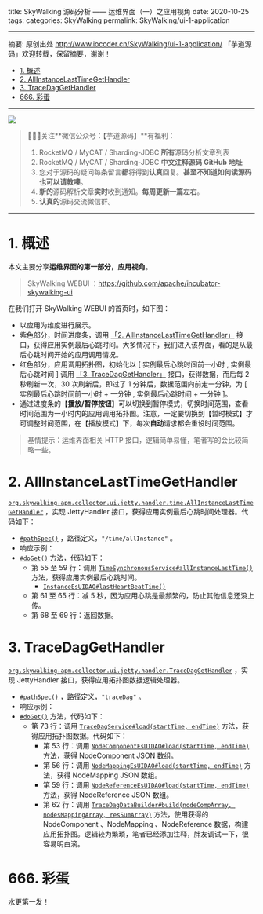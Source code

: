 title: SkyWalking 源码分析 —— 运维界面（一）之应用视角
date: 2020-10-25
tags:
categories: SkyWalking
permalink: SkyWalking/ui-1-application

-------

摘要: 原创出处 http://www.iocoder.cn/SkyWalking/ui-1-application/ 「芋道源码」欢迎转载，保留摘要，谢谢！

- [1. 概述](http://www.iocoder.cn/SkyWalking/ui-1-application/)
- [2. AllInstanceLastTimeGetHandler](http://www.iocoder.cn/SkyWalking/ui-1-application/)
- [3. TraceDagGetHandler](http://www.iocoder.cn/SkyWalking/ui-1-application/)
- [666. 彩蛋](http://www.iocoder.cn/SkyWalking/ui-1-application/)

-------

![](http://www.iocoder.cn/images/common/wechat_mp_2017_07_31.jpg)

> 🙂🙂🙂关注**微信公众号：【芋道源码】**有福利：  
> 1. RocketMQ / MyCAT / Sharding-JDBC **所有**源码分析文章列表  
> 2. RocketMQ / MyCAT / Sharding-JDBC **中文注释源码 GitHub 地址**  
> 3. 您对于源码的疑问每条留言**都**将得到**认真**回复。**甚至不知道如何读源码也可以请教噢**。  
> 4. **新的**源码解析文章**实时**收到通知。**每周更新一篇左右**。  
> 5. **认真的**源码交流微信群。

-------

# 1. 概述

本文主要分享**运维界面的第一部分，应用视角**。

> SkyWalking WEBUI ：https://github.com/apache/incubator-skywalking-ui

在我们打开 SkyWalking WEBUI 的首页时，如下图：

[](http://www.iocoder.cn/images/SkyWalking/2020_10_25/01.png)

* 以应用为维度进行展示。
* 紫色部分，时间进度条，调用 [「2. AllInstanceLastTimeGetHandler」](#) 接口，获得应用实例最后心跳时间。大多情况下，我们进入该界面，看的是从最后心跳时间开始的应用调用情况。
* 红色部分，应用调用拓扑图，初始化以 [ 实例最后心跳时间前一小时 , 实例最后心跳时间 ] 调用 [「3. TraceDagGetHandler」](#) 接口，获得数据，而后每 2 秒刷新一次，30 次刷新后，即过了 1 分钟后，数据范围向前走一分钟，为 [ 实例最后心跳时间前一小时 + 一分钟 , 实例最后心跳时间 + 一分钟 ]。 
* 通过进度条的【**播放/暂停按钮**】可以切换到暂停模式，切换时间范围，查看时间范围为一小时内的应用调用拓扑图。注意，一定要切换到【暂时模式】才可调整时间范围，在【播放模式】下，每次**自动**请求都会重设时间范围。

> 基情提示：运维界面相关 HTTP 接口，逻辑简单易懂，笔者写的会比较简略一些。

# 2. AllInstanceLastTimeGetHandler

[`org.skywalking.apm.collector.ui.jetty.handler.time.AllInstanceLastTimeGetHandler`](https://github.com/YunaiV/skywalking/blob/9f2dab1c61b49610eca0fc2634ee7af918ba7d1f/apm-collector/apm-collector-ui/collector-ui-jetty-provider/src/main/java/org/skywalking/apm/collector/ui/jetty/handler/time/AllInstanceLastTimeGetHandler.java) ，实现 JettyHandler 接口，获得应用实例最后心跳时间处理器。代码如下：

* [`#pathSpec()`](https://github.com/YunaiV/skywalking/blob/9f2dab1c61b49610eca0fc2634ee7af918ba7d1f/apm-collector/apm-collector-ui/collector-ui-jetty-provider/src/main/java/org/skywalking/apm/collector/ui/jetty/handler/time/AllInstanceLastTimeGetHandler.java#L43) ，路径定义，`"/time/allInstance"` 。
* 响应示例：[](http://www.iocoder.cn/images/SkyWalking/2020_10_25/02.png)
* [`#doGet()`](https://github.com/YunaiV/skywalking/blob/9f2dab1c61b49610eca0fc2634ee7af918ba7d1f/apm-collector/apm-collector-ui/collector-ui-jetty-provider/src/main/java/org/skywalking/apm/collector/ui/jetty/handler/time/AllInstanceLastTimeGetHandler.java#L53) 方法，代码如下：
    * 第 55 至 59 行：调用 [`TimeSynchronousService#allInstanceLastTime()`](https://github.com/YunaiV/skywalking/blob/9f2dab1c61b49610eca0fc2634ee7af918ba7d1f/apm-collector/apm-collector-ui/collector-ui-jetty-provider/src/main/java/org/skywalking/apm/collector/ui/service/TimeSynchronousService.java#L40) 方法，获得应用实例最后心跳时间。
        * [`InstanceEsUIDAO#lastHeartBeatTime()`](https://github.com/YunaiV/skywalking/blob/fe20d4fff8e2ebf4ad44c9e7ac455f69146c0b9c/apm-collector/apm-collector-storage/collector-storage-es-provider/src/main/java/org/skywalking/apm/collector/storage/es/dao/InstanceEsUIDAO.java#L61)
    * 第 61 至 65 行：减 5 秒，因为应用心跳是最频繁的，防止其他信息还没上传。
    * 第 68 至 69 行：返回数据。 

# 3. TraceDagGetHandler

[`org.skywalking.apm.collector.ui.jetty.handler.TraceDagGetHandler`](https://github.com/YunaiV/skywalking/blob/9f2dab1c61b49610eca0fc2634ee7af918ba7d1f/apm-collector/apm-collector-ui/collector-ui-jetty-provider/src/main/java/org/skywalking/apm/collector/ui/jetty/handler/time/AllInstanceLastTimeGetHandler.java) ，实现 JettyHandler 接口，获得应用拓扑图数据逻辑处理器。

* [`#pathSpec()`](https://github.com/YunaiV/skywalking/blob/f32d6d88343ec18a3b32127bf9c4152e5dc9d4d1/apm-collector/apm-collector-ui/collector-ui-jetty-provider/src/main/java/org/skywalking/apm/collector/ui/jetty/handler/TraceDagGetHandler.java#L38) ，路径定义，`"traceDag"` 。
* 响应示例：[](http://www.iocoder.cn/images/SkyWalking/2020_10_25/03.png)
* [`#doGet()`](https://github.com/YunaiV/skywalking/blob/9f2dab1c61b49610eca0fc2634ee7af918ba7d1f/apm-collector/apm-collector-ui/collector-ui-jetty-provider/src/main/java/org/skywalking/apm/collector/ui/jetty/handler/time/AllInstanceLastTimeGetHandler.java#L53) 方法，代码如下：
    * 第 73 行：调用 [`TraceDagService#load(startTime, endTime)`](https://github.com/YunaiV/skywalking/blob/f32d6d88343ec18a3b32127bf9c4152e5dc9d4d1/apm-collector/apm-collector-ui/collector-ui-jetty-provider/src/main/java/org/skywalking/apm/collector/ui/jetty/handler/TraceDagGetHandler.java#L73) 方法，获得应用拓扑图数据。代码如下：
        * 第 53 行：调用 [`NodeComponentEsUIDAO#load(startTime, endTime)`](https://github.com/YunaiV/skywalking/blob/f32d6d88343ec18a3b32127bf9c4152e5dc9d4d1/apm-collector/apm-collector-storage/collector-storage-es-provider/src/main/java/org/skywalking/apm/collector/storage/es/dao/NodeComponentEsUIDAO.java#L59) 方法，获得 NodeComponent JSON 数组。
        * 第 56 行：调用 [`NodeMappingEsUIDAO#load(startTime, endTime)`](https://github.com/YunaiV/skywalking/blob/f32d6d88343ec18a3b32127bf9c4152e5dc9d4d1/apm-collector/apm-collector-storage/collector-storage-es-provider/src/main/java/org/skywalking/apm/collector/storage/es/dao/NodeMappingEsUIDAO.java#L59) 方法，获得 NodeMapping JSON 数组。
        * 第 59 行：调用 [`NodeReferenceEsUIDAO#load(startTime, endTime)`](https://github.com/YunaiV/skywalking/blob/f32d6d88343ec18a3b32127bf9c4152e5dc9d4d1/apm-collector/apm-collector-storage/collector-storage-es-provider/src/main/java/org/skywalking/apm/collector/storage/es/dao/NodeReferenceEsUIDAO.java#L68) 方法，获得 NodeReference JSON 数组。
        * 第 62 行：调用 [`TraceDagDataBuilder#build(nodeCompArray, nodesMappingArray, resSumArray)`](https://github.com/YunaiV/skywalking/blob/f32d6d88343ec18a3b32127bf9c4152e5dc9d4d1/apm-collector/apm-collector-ui/collector-ui-jetty-provider/src/main/java/org/skywalking/apm/collector/ui/jetty/handler/TraceDagGetHandler.java#L48) 方法，使用获得的 NodeComponent 、NodeMapping 、NodeReference 数据，构建应用拓扑图。逻辑较为繁琐，笔者已经添加注释，胖友调试一下，很容易明白滴。[](http://www.iocoder.cn/images/SkyWalking/2020_10_25/04.png)

# 666. 彩蛋

水更第一发！




